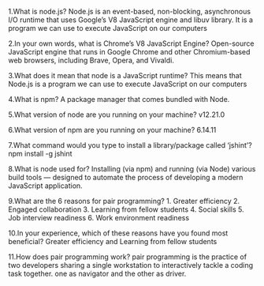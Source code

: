 1.What is node.js?
	Node.js is an event-based, non-blocking, asynchronous I/O runtime that uses Google’s V8 JavaScript engine and libuv library. It is a program we can use to execute JavaScript on our computers

2.In your own words, what is Chrome’s V8 JavaScript Engine?
		Open-source JavaScript engine that runs in Google Chrome and other Chromium-based web browsers, including Brave, Opera, and Vivaldi.

3.What does it mean that node is a JavaScript runtime?
	This means that Node.js is a program we can use to execute JavaScript on our computers

4.What is npm?
	A package manager that comes bundled with Node.

5.What version of node are you running on your machine?
	v12.21.0

6.What version of npm are you running on your machine?
	6.14.11

7.What command would you type to install a library/package called ‘jshint’?
	npm install -g jshint

8.What is node used for?
	Installing (via npm) and running (via Node) various build tools — designed to automate the process of developing a modern JavaScript application.




9.What are the 6 reasons for pair programming?
	1. Greater efficiency
	2. Engaged collaboration
	3. Learning from fellow students
	4. Social skills
	5. Job interview readiness
	6. Work environment readiness 


10.In your experience, which of these reasons have you found most beneficial?
	Greater efficiency and  Learning from fellow students
	

11.How does pair programming work?
	pair programming is the practice of two developers sharing a single workstation to interactively tackle a coding task together. one as navigator and the other as driver.